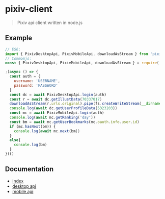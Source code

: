 # pixiv-client

> Pixiv api client written in node.js

## Example

```js
// ES6:
import { PixivDesktopApi, PixivMobileApi, downloadAsStream } from 'pixiv-client'
// Commomjs:
const { PixivDesktopApi, PixivMobileApi, downloadAsStream } = require('pixiv-client')

;(async () => {
  const auth = {
    username: 'USERNAME',
    password: 'PASSWORD'
  }
  const dc = await PixivDesktopApi.login(auth)
  const r = await dc.getIllustData(70337017)
  downloadAsStream(r.urls.original).pipe(fs.createWriteStream(__dirname + '/test.png')) // or `await downloadToLocal(r.urls.original, __dirname + '/test.png')`
  console.log(await dc.getUserProfileData(5323203))
  const mc = await PixivMobileApi.login(auth)
  console.log(await mc.getRanking('day'))
  const bm = await mc.getUserBookmarks(mc.oauth.info.user.id)
  if (mc.hasNext(bm)) {
    console.log(await mc.next(bm))
  }
  else{
    console.log(bm)
  }
})()
```

## Documentation

* [index](src/index.ts)
* [desktop api](src/desktop/index.ts)
* [mobile api](src/mobile/index.ts)
